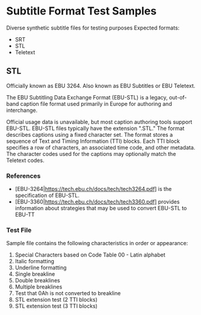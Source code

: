 # Subtitle Format Test Samples
Diverse synthetic subtitle files for testing purposes
Expected formats:
* SRT
* STL
* Teletext

## STL

Officially known as EBU 3264. Also known as EBU Subtitles or EBU Teletext.

The EBU Subtitling Data Exchange Format (EBU-STL) is a legacy, out-of-band caption file format used primarily in Europe for authoring and interchange.

Official usage data is unavailable, but most caption authoring tools support EBU-STL. EBU-STL files typically have the extension ".STL." The format describes captions using a fixed character set. The format stores a sequence of Text and Timing Information (TTI) blocks. Each TTI block specifies a row of characters, an associated time code, and other metadata. The character codes used for the captions may optionally match the Teletext codes.

### References
* [EBU-3264|https://tech.ebu.ch/docs/tech/tech3264.pdf] is the specification of EBU-STL.
* [EBU-3360|https://tech.ebu.ch/docs/tech/tech3360.pdf] provides information about strategies that may be used to convert EBU-STL to EBU-TT

### Test File
Sample file contains the following characteristics in order or appearance:
1. Special Characters based on Code Table 00 - Latin alphabet
2. Italic formatting
3. Underline formatting
4. Single breakline
5. Double breaklines
6. Multiple breaklines
7. Test that 0Ah is not converted to breakline
8. STL extension test (2 TTI blocks)
9. STL extension test (3 TTI blocks)